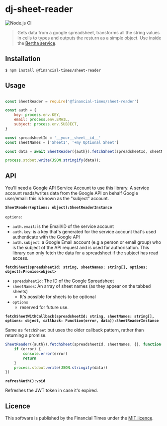 # dj-sheet-reader 

![Node.js CI](https://github.com/Financial-Times/dj-sheet-reader/workflows/Node.js%20CI/badge.svg)

> Gets data from a google spreadsheet, transforms all the string values in cells to types and outputs the resturn as a simple object. Use inside the [Bertha service](https://github.com/ft-interactive/bertha).

## Installation

    $ npm install @financial-times/sheet-reader

## Usage

```js

const SheetReader = require('@financial-times/sheet-reader')

const auth = {
    key: process.env.KEY,
    email: process.env.EMAIL,
    subject: process.env.SUBJECT,
}

const spreadsheetId = '__your__sheet__id__'
const sheetNames = ['Sheet1', '+my Optional Sheet']

const data = await SheetReader({auth}).fetchSheet(spreadsheetId, sheetNames)

process.stdout.write(JSON.stringify(data));

```

## API

You'll need a Google API Service Account to use this library. A service account reads/writes data from the Google API on behalf Google user/email: this is known as the "subject" account.

**`SheetReader(options: object):SheetReaderInstance`**

`options`:
* `auth.email`: is the Email/ID of the service account
* `auth.key`: is a key that's generated for the service account that's used authenticate with the Google API
* `auth.subject`: a Google Email account (e.g a person or email group) who is the subject of the API request and is used for authorisation. This library can only fetch the data for a spreadsheet if the subject has read access.


**`fetchSheet(spreadsheetId: string, sheetNames: string[], options: object):Promise<object>`**

* `spreadsheetId`: The ID of the Google Spreadsheet
* `sheetNames`: An array of sheet names (as they appear on the tabbed sheets)
    * It's possible for sheets to be optional
* `options`
    * reserved for future use.
    
**`fetchSheetWithCallback(spreadsheetId: string, sheetNames: string[], options: object, callback: Function(error, data)):SheetReaderInstance`**

Same as `fetchSheet` but uses the older callback pattern, rather than returning a promise.

```js
SheetReader({auth}).fetchSheet(spreadsheetId, sheetNames, {}, function(error, data) {
    if (error) {
        console.error(error)
        return
    }
    process.stdout.write(JSON.stringify(data))
})
```

**`refreshAuth():void`**

Refreshes the JWT token in case it's expired.

## Licence

This software is published by the Financial Times under the [MIT licence](http://opensource.org/licenses/MIT).
